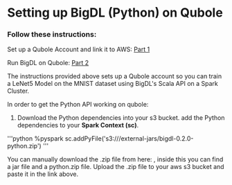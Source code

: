 # Setting up BigDL (Python) on Qubole

### Follow these instructions:

Set up a Qubole Account and link it to AWS: [Part 1](https://www.qubole.com/blog/deep-learning-qubole-using-intels-bigdl-apache-spark-part-1/)

Run BigDL on Qubole: [Part 2](https://www.qubole.com/blog/deep-learning-qubole-using-bigdl-apache-spark-part-2/)

The instructions provided above sets up a Qubole account so you can train a LeNet5 Model on the MNIST dataset using BigDL's Scala API on a Spark Cluster.

In order to get the Python API working on qubole:
1. Download the Python dependencies into your s3 bucket.  add the Python dependencies to your **Spark Context (sc)**.

'''python
%pyspark
sc.addPyFile('s3://<YOUR S3 BUCKET NAME>/external-jars/bigdl-0.2.0-python.zip')
'''

You can manually download the .zip file from here:    , inside this you can find a jar file and a python.zip file. Upload the .zip file to your aws s3 bucket and paste it in the link above.
